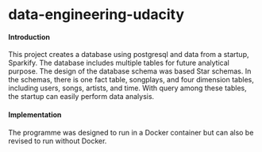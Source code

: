 # data-engineering-udacity

#### Introduction
This project creates a database using postgresql and data from a startup, Sparkify. The database includes multiple tables for future analytical purpose.
The design of the database schema was based Star schemas. In the schemas, there is one fact table, songplays, and four dimension tables, including users, songs, artists, and time. With query among these tables, the startup can easily perform data analysis.

#### Implementation
The programme was designed to run in a Docker container but can also be revised to run without Docker.
